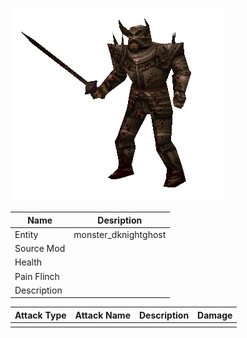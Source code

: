![Monster Picture](assets/img/knight_death.png)

|Name  |Desription|
|------|-------------|
|Entity|monster_dknightghost|
|Source Mod||
|Health||
|Pain Flinch||
|Description||

|Attack Type|Attack Name|Description|Damage|
|-----------|-----------|-----------|------|
||||
